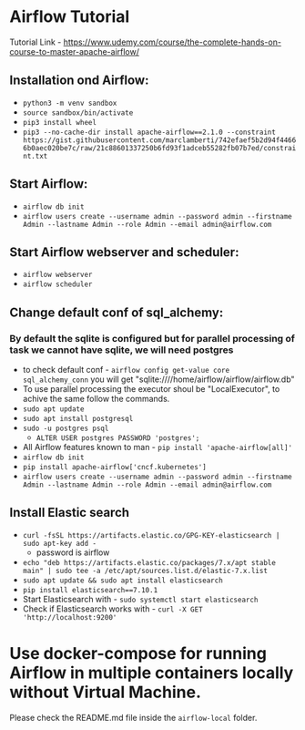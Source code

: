 # Airflow Tutorial
Tutorial Link - https://www.udemy.com/course/the-complete-hands-on-course-to-master-apache-airflow/

## Installation ond Airflow:
- `python3 -m venv sandbox`
- `source sandbox/bin/activate`
- `pip3 install wheel`
- `pip3 --no-cache-dir install apache-airflow==2.1.0 --constraint https://gist.githubusercontent.com/marclamberti/742efaef5b2d94f44666b0aec020be7c/raw/21c88601337250b6fd93f1adceb55282fb07b7ed/constraint.txt`

## Start Airflow:
- `airflow db init`
- `airflow users create --username admin --password admin --firstname Admin --lastname Admin --role Admin --email admin@airflow.com`

## Start Airflow webserver and scheduler:
- `airflow webserver`
- `airflow scheduler`

## Change default conf of sql_alchemy:
### By default the sqlite is configured but for parallel processing of task we cannot have sqlite, we will need postgres
- to check default conf - `airflow config get-value core sql_alchemy_conn` you will get "sqlite:////home/airflow/airflow/airflow.db"
- To use parallel processing the executor shoul be "LocalExecutor", to achive the same follow the commands.
- `sudo apt update`
- `sudo apt install postgresql`
- `sudo -u postgres psql`
    - `ALTER USER postgres PASSWORD 'postgres';`
- All Airflow features known to man - `pip install 'apache-airflow[all]'`
- `airflow db init`
- `pip install apache-airflow['cncf.kubernetes']`
- `airflow users create --username admin --password admin --firstname Admin --lastname Admin --role Admin --email admin@airflow.com`

## Install Elastic search
- `curl -fsSL https://artifacts.elastic.co/GPG-KEY-elasticsearch | sudo apt-key add -`
    - password is airflow
- `echo "deb https://artifacts.elastic.co/packages/7.x/apt stable main" | sudo tee -a /etc/apt/sources.list.d/elastic-7.x.list`
- `sudo apt update && sudo apt install elasticsearch`
- `pip install elasticsearch==7.10.1`
- Start Elasticsearch with - `sudo systemctl start elasticsearch`
- Check if Elasticsearch works with - `curl -X GET 'http://localhost:9200'`

# Use docker-compose for running Airflow in multiple containers locally without Virtual Machine.
Please check the README.md file inside the `airflow-local` folder.
